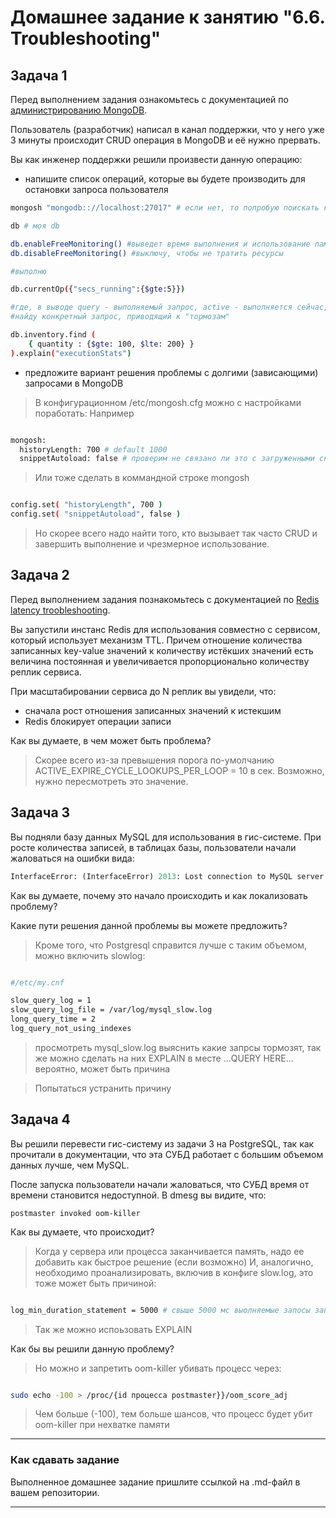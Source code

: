 # Домашнее задание к занятию "6.6. Troubleshooting"

## Задача 1

Перед выполнением задания ознакомьтесь с документацией по [администрированию MongoDB](https://docs.mongodb.com/manual/administration/).

Пользователь (разработчик) написал в канал поддержки, что у него уже 3 минуты происходит CRUD операция в MongoDB и её 
нужно прервать. 

Вы как инженер поддержки решили произвести данную операцию:
- напишите список операций, которые вы будете производить для остановки запроса пользователя

```bash
mongosh "mongodb:://localhost:27017" # если нет, то попробую поискать кастомеый порт --port и наличие mongodb, и наличие его на данном хосте

db # моя db

db.enableFreeMonitoring() #выведет время выполнения и использование памяти
db.disableFreeMonitoring() #выключу, чтобы не тратить ресурсы

#выполню 

db.currentOp({"secs_running":{$gte:5}})

#где, в выводе query - выполняемый запрос, active - выполняется сейчас, ns - коллекция, secs_running - с выполнения
#найду конкретный запрос, приводящий к "тормозам"

db.inventory.find (
    { quantity : {$gte: 100, $lte: 200} }
).explain("executionStats")


```

- предложите вариант решения проблемы с долгими (зависающими) запросами в MongoDB

> В конфигурационном /etc/mongosh.cfg можно с настройками поработать: Например 

```bash

mongosh:
  historyLength: 700 # default 1000
  snippetAutoload: false # проверим не связано ли это с загруженными сниппетами
```

> Или тоже сделать в коммандной строке mongosh

```bash

config.set( "historyLength", 700 ) 
config.set( "snippetAutoload", false )

```

> Но скорее всего надо найти того, кто вызывает так часто CRUD и завершить выполнение и чрезмерное использование.


## Задача 2

Перед выполнением задания познакомьтесь с документацией по [Redis latency troobleshooting](https://redis.io/topics/latency).

Вы запустили инстанс Redis для использования совместно с сервисом, который использует механизм TTL. 
Причем отношение количества записанных key-value значений к количеству истёкших значений есть величина постоянная и
увеличивается пропорционально количеству реплик сервиса. 

При масштабировании сервиса до N реплик вы увидели, что:
- сначала рост отношения записанных значений к истекшим
- Redis блокирует операции записи

Как вы думаете, в чем может быть проблема?

> Скорее всего из-за превышения порога по-умолчанию ACTIVE_EXPIRE_CYCLE_LOOKUPS_PER_LOOP = 10 в сек. Возможно, нужно пересмотреть это значение.

## Задача 3

Вы подняли базу данных MySQL для использования в гис-системе. При росте количества записей, в таблицах базы,
пользователи начали жаловаться на ошибки вида:
```python
InterfaceError: (InterfaceError) 2013: Lost connection to MySQL server during query u'SELECT..... '
```

Как вы думаете, почему это начало происходить и как локализовать проблему?

Какие пути решения данной проблемы вы можете предложить?

> Кроме того, что Postgresql справится лучше с таким объемом, можно включить slowlog:



```bash

#/etc/my.cnf

slow_query_log = 1
slow_query_log_file = /var/log/mysql_slow.log
long_query_time = 2
log_query_not_using_indexes

```

> просмотреть mysql_slow.log выяснить какие запрсы тормозят, так же можно сделать на них EXPLAIN
> в месте ...QUERY HERE... вероятно, может быть причина

> Попытаться устранить причину


## Задача 4


Вы решили перевести гис-систему из задачи 3 на PostgreSQL, так как прочитали в документации, что эта СУБД работает с 
большим объемом данных лучше, чем MySQL.

После запуска пользователи начали жаловаться, что СУБД время от времени становится недоступной. В dmesg вы видите, что:

`postmaster invoked oom-killer`

Как вы думаете, что происходит?

> Когда у сервера или процесса заканчивается память, надо ее добавить как быстрое решение (если возможно)
> И, аналогично, необходимо проанализировать, включив в конфиге slow.log, это тоже может быть причиной:

```bash

log_min_duration_statement = 5000 # свыше 5000 мс выолняемые запосы записываются в slow.log

```
> Так же можно испоьзовать EXPLAIN

Как бы вы решили данную проблему?

> Но можно и запретить oom-killer убивать процесс через:

```bash

sudo echo -100 > /proc/{id процесса postmaster}}/oom_score_adj

```

> Чем больше (-100), тем больше шансов, что процесс будет убит oom-killer при нехватке памяти

---

### Как cдавать задание

Выполненное домашнее задание пришлите ссылкой на .md-файл в вашем репозитории.

---
